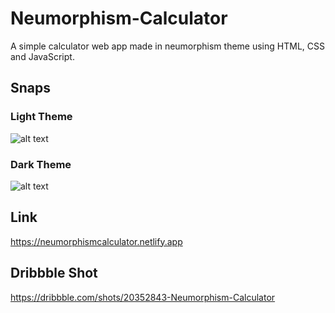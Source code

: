 # Neumorphism-Calculator
A simple calculator web app made in neumorphism theme using HTML, CSS and JavaScript.

## Snaps
### Light Theme
![alt text](https://github.com/altajvirani/Neumorphism-Calculator/blob/master/snaps/light_theme.png?raw=true)

### Dark Theme
![alt text](https://github.com/altajvirani/Neumorphism-Calculator/blob/master/snaps/dark_theme.png?raw=true)

## Link
https://neumorphismcalculator.netlify.app

## Dribbble Shot
https://dribbble.com/shots/20352843-Neumorphism-Calculator
